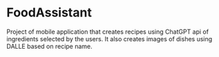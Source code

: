 # FoodAssistant
Project of mobile application that creates recipes using ChatGPT api of ingredients selected by the users. It also creates images of dishes using DALLE based on recipe name.
